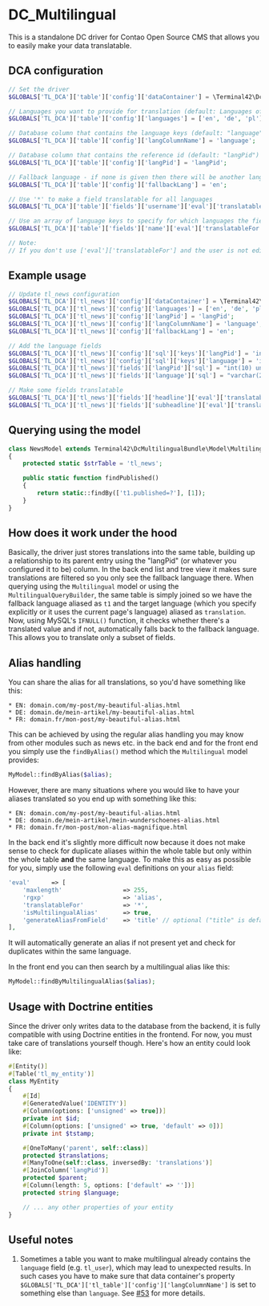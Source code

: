 DC_Multilingual
===============

This is a standalone DC driver for Contao Open Source CMS that allows you to easily make your data translatable.

## DCA configuration

```php
// Set the driver
$GLOBALS['TL_DCA']['table']['config']['dataContainer'] = \Terminal42\DcMultilingualBundle\Driver::class;

// Languages you want to provide for translation (default: Languages of all root pages)
$GLOBALS['TL_DCA']['table']['config']['languages'] = ['en', 'de', 'pl'];

// Database column that contains the language keys (default: "language")
$GLOBALS['TL_DCA']['table']['config']['langColumnName'] = 'language';

// Database column that contains the reference id (default: "langPid")
$GLOBALS['TL_DCA']['table']['config']['langPid'] = 'langPid';

// Fallback language - if none is given then there will be another language "fallback" selectable from the dropdown
$GLOBALS['TL_DCA']['table']['config']['fallbackLang'] = 'en';

// Use '*' to make a field translatable for all languages
$GLOBALS['TL_DCA']['table']['fields']['username']['eval']['translatableFor'] = '*';

// Use an array of language keys to specify for which languages the field is translatable
$GLOBALS['TL_DCA']['table']['fields']['name']['eval']['translatableFor'] = ['de'];

// Note:
// If you don't use ['eval']['translatableFor'] and the user is not editing the fallback language, then the field will be hidden for all the languages
```

## Example usage

```php
// Update tl_news configuration
$GLOBALS['TL_DCA']['tl_news']['config']['dataContainer'] = \Terminal42\DcMultilingualBundle\Driver::class;
$GLOBALS['TL_DCA']['tl_news']['config']['languages'] = ['en', 'de', 'pl'];
$GLOBALS['TL_DCA']['tl_news']['config']['langPid'] = 'langPid';
$GLOBALS['TL_DCA']['tl_news']['config']['langColumnName'] = 'language';
$GLOBALS['TL_DCA']['tl_news']['config']['fallbackLang'] = 'en';

// Add the language fields
$GLOBALS['TL_DCA']['tl_news']['config']['sql']['keys']['langPid'] = 'index';
$GLOBALS['TL_DCA']['tl_news']['config']['sql']['keys']['language'] = 'index';
$GLOBALS['TL_DCA']['tl_news']['fields']['langPid']['sql'] = "int(10) unsigned NOT NULL default '0'";
$GLOBALS['TL_DCA']['tl_news']['fields']['language']['sql'] = "varchar(2) NOT NULL default ''";

// Make some fields translatable
$GLOBALS['TL_DCA']['tl_news']['fields']['headline']['eval']['translatableFor'] = '*';
$GLOBALS['TL_DCA']['tl_news']['fields']['subheadline']['eval']['translatableFor'] = ['de'];
```

## Querying using the model

```php
class NewsModel extends Terminal42\DcMultilingualBundle\Model\Multilingual
{
    protected static $strTable = 'tl_news';

    public static function findPublished()
    {
        return static::findBy(['t1.published=?'], [1]);
    }
}
```

## How does it work under the hood

Basically, the driver just stores translations into the same table, building up
a relationship to its parent entry using the "langPid" (or whatever you
configured it to be) column. In the back end list and tree view it makes sure
translations are filtered so you only see the fallback language there.
When querying using the `Multilingual` model or using the
`MultilingualQueryBuilder`, the same table is simply joined so we have the
fallback language aliased as `t1` and the target language (which you specify
 explicitly or it uses the current page's language) aliased as `translation`. Now, using
 MySQL's `IFNULL()` function, it checks whether there's a translated value and
 if not, automatically falls back to the fallback language. This allows you to
 translate only a subset of fields.


## Alias handling

You can share the alias for all translations, so you'd have something like this:

    * EN: domain.com/my-post/my-beautiful-alias.html
    * DE: domain.de/mein-artikel/my-beautiful-alias.html
    * FR: domain.fr/mon-post/my-beautiful-alias.html

This can be achieved by using the regular alias handling you may know from
other modules such as news etc. in the back end and for the front end you simply
use the `findByAlias()` method which the `Multilingual` model provides:

```php
MyModel::findByAlias($alias);
```

However, there are many situations where you would like to have your aliases
translated so you end up with something like this:

    * EN: domain.com/my-post/my-beautiful-alias.html
    * DE: domain.de/mein-artikel/mein-wunderschoenes-alias.html
    * FR: domain.fr/mon-post/mon-alias-magnifique.html

In the back end it's slightly more difficult now because it does not make sense
to check for duplicate aliases within the whole table but only within the whole
table **and** the same language. To make this as easy as possible for you, simply
use the following `eval` definitions on your `alias` field:

```php
'eval'      => [
    'maxlength'                 => 255,
    'rgxp'                      => 'alias',
    'translatableFor'           => '*',
    'isMultilingualAlias'       => true,
    'generateAliasFromField'    => 'title' // optional ("title" is default)
],
```

It will automatically generate an alias if not present yet and check for
duplicates within the same language.

In the front end you can then search by a multilingual alias like this:

```php
MyModel::findByMultilingualAlias($alias);
```


## Usage with Doctrine entities

Since the driver only writes data to the database from the backend, it is fully
compatible with using Doctrine entities in the frontend. For now, you must take care
of translations yourself though. Here's how an entity could look like:

```php
#[Entity()]
#[Table('tl_my_entity')]
class MyEntity
{
    #[Id]
    #[GeneratedValue('IDENTITY')]
    #[Column(options: ['unsigned' => true])]
    private int $id;
    #[Column(options: ['unsigned' => true, 'default' => 0])]
    private int $tstamp;

    #[OneToMany('parent', self::class)]
    protected $translations;
    #[ManyToOne(self::class, inversedBy: 'translations')]
    #[JoinColumn('langPid')]
    protected $parent;
    #[Column(length: 5, options: ['default' => ''])]
    protected string $language;

    // ... any other properties of your entity
}
```


## Useful notes

1. Sometimes a table you want to make multilingual already contains the `language` field (e.g. `tl_user`),
which may lead to unexpected results. In such cases you have to make sure that data container's property
`$GLOBALS['TL_DCA']['tl_table']['config']['langColumnName']` is set to something else than `language`.
See [#53](https://github.com/terminal42/contao-DC_Multilingual/issues/53) for more details.

